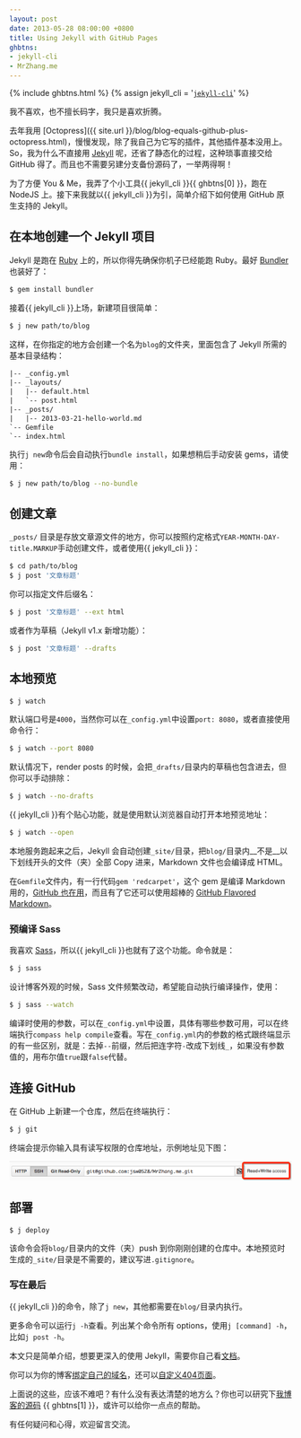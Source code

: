 ```yaml
---
layout: post
date: 2013-05-28 08:00:00 +0800
title: Using Jekyll with GitHub Pages
ghbtns:
- jekyll-cli
- MrZhang.me
---
```


{% include ghbtns.html %}
{% assign jekyll_cli = '[`jekyll-cli`](https://github.com/jsw0528/jekyll-cli)' %}


我不喜欢，也不擅长码字，我只是喜欢折腾。

去年我用 [Octopress]({{ site.url }}/blog/blog-equals-github-plus-octopress.html)，慢慢发现，除了我自己为它写的插件，其他插件基本没用上。So，我为什么不直接用 [Jekyll](http://jekyllrb.com/) 呢，还省了静态化的过程，这种琐事直接交给 GitHub 得了。而且也不需要另建分支备份源码了，一举两得啊！

为了方便 You &amp; Me，我弄了个小工具{{ jekyll_cli }}{{ ghbtns[0] }}，跑在 NodeJS 上。接下来我就以{{ jekyll_cli }}为引，简单介绍下如何使用 GitHub 原生支持的 Jekyll。

## 在本地创建一个 Jekyll 项目

Jekyll 是跑在 [Ruby](http://www.ruby-lang.org) 上的，所以你得先确保你机子已经能跑 Ruby。最好 [Bundler](http://gembundler.com) 也装好了：

```bash
$ gem install bundler
```

接着{{ jekyll_cli }}上场，新建项目很简单：

```bash
$ j new path/to/blog
```

这样，在你指定的地方会创建一个名为`blog`的文件夹，里面包含了 Jekyll 所需的基本目录结构：

```
|-- _config.yml
|-- _layouts/
|   |-- default.html
|   `-- post.html
|-- _posts/
|   |-- 2013-03-21-hello-world.md
`-- Gemfile
`-- index.html
```

执行`j new`命令后会自动执行`bundle install`，如果想稍后手动安装 gems，请使用：

```bash
$ j new path/to/blog --no-bundle
```

<!-- more -->

## 创建文章

`_posts/` 目录是存放文章源文件的地方，你可以按照约定格式`YEAR-MONTH-DAY-title.MARKUP`手动创建文件，或者使用{{ jekyll_cli }}：

```bash
$ cd path/to/blog
$ j post '文章标题'
```

你可以指定文件后缀名：

```bash
$ j post '文章标题' --ext html
```

或者作为草稿（Jekyll v1.x 新增功能）：

```bash
$ j post '文章标题' --drafts
```

## 本地预览

```bash
$ j watch
```

默认端口号是`4000`，当然你可以在`_config.yml`中设置`port: 8080`，或者直接使用命令行：

```bash
$ j watch --port 8080
```

默认情况下，render posts 的时候，会把`_drafts/`目录内的草稿也包含进去，但你可以手动排除：

```bash
$ j watch --no-drafts
```

{{ jekyll_cli }}有个贴心功能，就是使用默认浏览器自动打开本地预览地址：

```bash
$ j watch --open
```

本地服务跑起来之后，Jekyll 会自动创建`_site/`目录，把`blog/`目录内__不是__以下划线开头的文件（夹）全部 Copy 进来，Markdown 文件也会编译成 HTML。

在`Gemfile`文件内，有一行代码`gem 'redcarpet'`，这个 gem 是编译 Markdown 用的，[GitHub 也在用](https://github.com/blog/832-rolling-out-the-redcarpet)，而且有了它还可以使用超棒的 [GitHub Flavored Markdown](https://help.github.com/articles/github-flavored-markdown)。

### 预编译 Sass

我喜欢 [Sass](http://sass-lang.com)，所以{{ jekyll_cli }}也就有了这个功能。命令就是：

```bash
$ j sass
```

设计博客外观的时候，Sass 文件频繁改动，希望能自动执行编译操作，使用：

```bash
$ j sass --watch
```

编译时使用的参数，可以在`_config.yml`中设置，具体有哪些参数可用，可以在终端执行`compass help compile`查看。写在`_config.yml`内的参数的格式跟终端显示的有一些区别，就是：去掉`--`前缀，然后把连字符`-`改成下划线`_`，如果没有参数值的，用布尔值`true`跟`false`代替。

## 连接 GitHub

在 GitHub 上新建一个仓库，然后在终端执行：

```bash
$ j git
```

终端会提示你输入具有读写权限的仓库地址，示例地址见下图：

![](/images/repo-url.png)

## 部署

```bash
$ j deploy
```

该命令会将`blog/`目录内的文件（夹）push 到你刚刚创建的仓库中。本地预览时生成的`_site/`目录是不需要的，建议写进`.gitignore`。

### 写在最后

{{ jekyll_cli }}的命令，除了`j new`，其他都需要在`blog/`目录内执行。

更多命令可以运行`j -h`查看。列出某个命令所有 options，使用`j [command] -h`，比如`j post -h`。

本文只是简单介绍，想要更深入的使用 Jekyll，需要你自己看[文档](http://jekyllrb.com/docs/home/)。

你可以为你的博客[绑定自己的域名](https://help.github.com/articles/setting-up-a-custom-domain-with-pages)，还可以[自定义404页面](https://help.github.com/articles/custom-404-pages)。

上面说的这些，应该不难吧？有什么没有表达清楚的地方么？你也可以研究下[我博客的源码](https://github.com/jsw0528/MrZhang.me) {{ ghbtns[1] }}，或许可以给你一点点的帮助。

有任何疑问和心得，欢迎留言交流。
